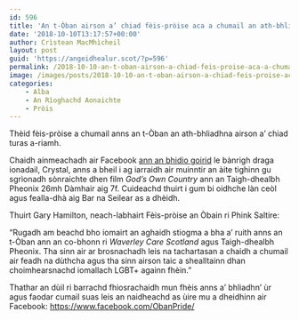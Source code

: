 ```yaml
---
id: 596
title: 'An t-Òban airson a’ chiad fèis-pròise aca a chumail an ath-bhliadhna'
date: '2018-10-10T13:17:57+00:00'
author: Crìstean MacMhìcheil
layout: post
guid: 'https://angeidhealur.scot/?p=596'
permalink: /2018-10-10-an-t-oban-airson-a-chiad-feis-proise-aca-a-chumail-an-ath-bhliadhna/
image: /images/posts/2018-10-10-an-t-oban-airson-a-chiad-feis-proise-aca-a-chumail-an-ath-bhliadhna.webp
categories:
    - Alba
    - An Rìoghachd Aonaichte
    - Pròis
---
```


Thèid fèis-pròise a chumail anns an t-Òban an ath-bhliadhna airson a’ chiad turas a-riamh.

Chaidh ainmeachadh air Facebook [ann an bhidio goirid](https://www.facebook.com/ObanPride/videos/309848773165788/) le bànrigh draga ionadail, Crystal, anns a bheil i ag iarraidh air muinntir an àite tighinn gu sgrìonadh sònraichte dhen film *God’s Own Country* ann an Taigh-dhealbh Pheonix 26mh Dàmhair aig 7f. Cuideachd thuirt i gum bi oidhche làn ceòl agus fealla-dhà aig Bar na Seilear as a dhèidh.

Thuirt Gary Hamilton, neach-labhairt Fèis-pròise an Òbain ri Phink Saltire:

“Rugadh am beachd bho iomairt an aghaidh stiogma a bha a’ ruith anns an t-Òban ann an co-bhonn ri *Waverley Care Scotland* agus Taigh-dhealbh Pheonix. Tha sinn air ar brosnachadh leis na tachartasan a chaidh a chumail air feadh na dùthcha agus tha sinn airson taic a shealltainn dhan choimhearsnachd iomallach LGBT+ againn fhèin.”

Thathar an dùil ri barrachd fhiosrachaidh mun fhèis anns a’ bhliadhn’ ùr agus faodar cumail suas leis an naidheachd as ùire mu a dheidhinn air Facebook: <https://www.facebook.com/ObanPride/>
